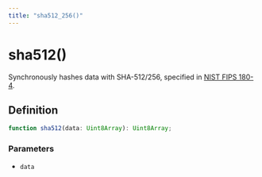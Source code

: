 ```yaml
---
title: "sha512_256()"
---
```


# sha512()

Synchronously hashes data with SHA-512/256, specified in [NIST FIPS 180-4](https://nvlpubs.nist.gov/nistpubs/FIPS/NIST.FIPS.180-4.pdf).

## Definition

```ts
function sha512(data: Uint8Array): Uint8Array;
```

### Parameters

- `data`
